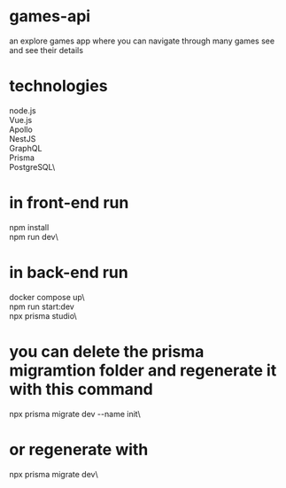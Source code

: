 # games-api
an explore games app where you can navigate through many games see and see their details

# technologies 
node.js\
Vue.js\
Apollo\
NestJS\
GraphQL\
Prisma\
PostgreSQL\

# in front-end run
npm install\
npm run dev\

# in back-end run
docker compose up\          
npm run start:dev\
npx prisma studio\          

# you can delete the prisma migramtion folder and regenerate it with this command
npx prisma migrate dev --name init\

# or regenerate with
npx prisma migrate dev\

